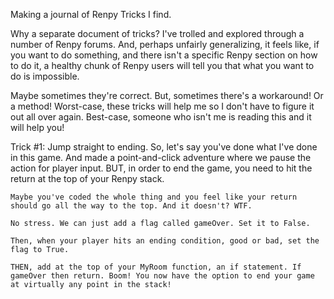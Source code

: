 Making a journal of Renpy Tricks I find.

Why a separate document of tricks?
  I've trolled and explored through a number of Renpy forums. And, perhaps unfairly generalizing, it feels like, if you want to do something, and there isn't a specific Renpy section on how to do it, a healthy chunk of Renpy users will tell you that what you want to do is impossible.

  Maybe sometimes they're correct. But, sometimes there's a workaround! Or a method! Worst-case, these tricks will help me so I don't have to figure it out all over again. Best-case, someone who isn't me is reading this and it will help you!

Trick #1:
  Jump straight to ending.
    So, let's say you've done what I've done in this game. And made a point-and-click adventure where we pause the action for player input. BUT, in order to end the game, you need to hit the return at the top of your Renpy stack.

    Maybe you've coded the whole thing and you feel like your return should go all the way to the top. And it doesn't? WTF.

    No stress. We can just add a flag called gameOver. Set it to False.

    Then, when your player hits an ending condition, good or bad, set the flag to True.

    THEN, add at the top of your MyRoom function, an if statement. If gameOver then return. Boom! You now have the option to end your game at virtually any point in the stack!
